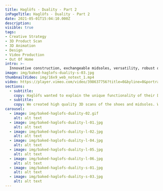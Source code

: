 ```yaml
---
title: Haglöfs - Duality - Part 2
inPageTitle: Haglöfs - Duality - Part 2
date: 2021-05-01T15:04:10.000Z
description:
visible: true
tags:
- Creative Strategy
- 3D Product Scan
- 3D Animation
- Design
- Video Production
- Out Of Home
intro: >-
  Innovative construction, exchangeable midsoles, versatility, robust outdoor performance. Duality is the next generation of outdoor footwear.
image: img/baked-haglofs-duality-s-03.jpg
thumbnailVideo: img/16x9_web_notext_1.mp4
video: https://player.vimeo.com/video/398637756?title=0&byline=0&portrait=0
sections:
  - subtitle:
    copy: Haglöfs wanted to explain the unique functionality of their Duality shoe to both retail partners and consumers. We partnered with the brand to create two videos and multiple print, retail & digital assets from a 3D scan of the shoes.
  - subtitle:
    copy: We created high quality 3D scans of the shoes and midsoles. We referenced  aspects of nature to highlight the difference between the midsoles - using moss for the softer midsole and rocks for the harder midsole. A focus on modular design allowed us to create multiple assets for print, retail and digital use. These assets highlighted the two different ways to wear the shoe, tying in to the 'Walk Both Ways' tagline.
carousel:
  - image: img/baked-haglofs-duality-02.gif
    alt: alt text
  - image: img/baked-haglofs-duality-l-01.jpg
    alt: alt text
  - image: img/baked-haglofs-duality-l-02.jpg
    alt: alt text
  - image: img/baked-haglofs-duality-l-04.jpg
    alt: alt text
  - image: img/baked-haglofs-duality-l-05.jpg
    alt: alt text
  - image: img/baked-haglofs-duality-l-06.jpg
    alt: alt text
  - image: img/baked-haglofs-duality-s-01.jpg
    alt: alt text
  - image: img/baked-haglofs-duality-s-03.jpg
    alt: alt text
---
```

